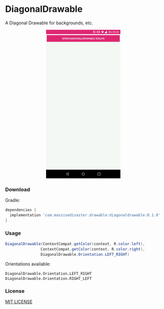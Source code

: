 # DiagonalDrawable

A Diagonal Drawable for backgrounds, etc.

<div align="center">
  <img src="art/sample.gif" />
</div>

### Download

Gradle:

```gradle
dependencies {
  implementation 'com.massivedisaster.drawable:diagonaldrawable:0.1.0'
}
```

### Usage

```java
DiagonalDrawable(ContextCompat.getColor(context, R.color.left),
                ContextCompat.getColor(context, R.color.right),
                DiagonalDrawable.Orientation.LEFT_RIGHT)
```

Orientations available:

```
DiagonalDrawable.Orientation.LEFT_RIGHT
DiagonalDrawable.Orientation.RIGHT_LEFT
```

### License
[MIT LICENSE](LICENSE.md)